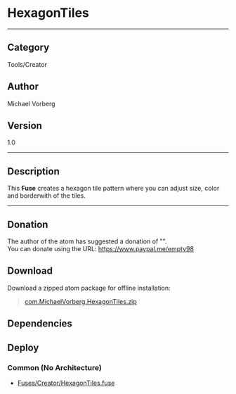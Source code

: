 # HexagonTiles
___

## Category
Tools/Creator

## Author
Michael Vorberg

## Version
1.0

___

## Description
<p>This <b>Fuse</b> creates a hexagon tile pattern where you can adjust size, color and borderwith of the tiles.</p>

___

## Donation
The author of the atom has suggested a donation of "".  
You can donate using the URL: <a href="https://www.paypal.me/empty98">https://www.paypal.me/empty98</a>

## Download

Download a zipped atom package for offline installation:
> [com.MichaelVorberg.HexagonTiles.zip](https://gitlab.com/WeSuckLess/Reactor/-/archive/master/Reactor-master.zip?path=Atoms/com.MichaelVorberg.HexagonTiles)  

## Dependencies

## Deploy

### Common (No Architecture)

<ul>
<li><a href="https://gitlab.com/WeSuckLess/Reactor/-/blob/master/Atoms/com.MichaelVorberg.HexagonTiles/Fuses/Creator/HexagonTiles.fuse?ref_type=heads">Fuses/Creator/HexagonTiles.fuse</a></li>
</ul>
